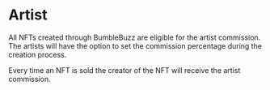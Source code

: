 # Artist

All NFTs created through BumbleBuzz are eligible for the artist commission. The artists will have the option to set the commission percentage during the creation process.&#x20;

Every time an NFT is sold the creator of the NFT will receive the artist commission.
